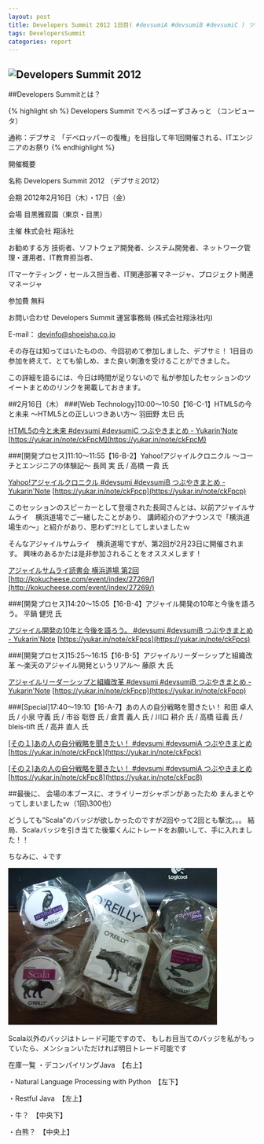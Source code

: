 ```yaml
---
layout: post
title: Developers Summit 2012 1日目( #devsumiA #devsumiB #devsumiC ) ツイートまとめ。
tags: DevelopersSummit
categories: report
---
```

![Developers Summit 2012](http://capture.heartrails.com/300x200/cool?http://seshop.com/se/timetable/21)
-----------------

##Developers Summitとは？

{% highlight sh %}
Developers Summit でべろっぱーずさみっと （コンピュータ）

通称：デブサミ
「デベロッパーの復権」を目指して年1回開催される、ITエンジニアのお祭り
{% endhighlight %}

開催概要

名称	Developers Summit 2012 （デブサミ2012）

会期	2012年2月16日（木）・17日（金）

会場	目黒雅叙園（東京・目黒）

主催	株式会社 翔泳社

お勧めする方	技術者、ソフトウェア開発者、システム開発者、ネットワーク管理・運用者、IT教育担当者、

ITマーケティング・セールス担当者、IT関連部署マネージャ、プロジェクト関連マネージャ

参加費	無料

お問い合わせ	Developers Summit 運営事務局 (株式会社翔泳社内)

E-mail： devinfo@shoeisha.co.jp

その存在は知ってはいたものの、今回初めて参加しました、デブサミ！
1日目の参加を終えて、とても愉しめ、また良い刺激を受けることができました。


この詳細を語るには、今日は時間が足りないので
私が参加したセッションのツイートまとめのリンクを掲載しておきます。


##2月16日（木）
###[Web Technology]10:00～10:50【16-C-1】HTML5の今と未来 ～HTML5との正しいつきあい方～ 羽田野 太巳 氏

[HTML5の今と未来 #devsumi #devsumiC つぶやきまとめ  - Yukarin'Note](https://yukar.in/note/ckFpcM)
[https://yukar.in/note/ckFpcM](https://yukar.in/note/ckFpcM)


###[開発プロセス]11:10～11:55【16-B-2】Yahoo!アジャイルクロニクル ～コーチとエンジニアの体験記～ 長岡 実 氏 / 高橋 一貴 氏

[Yahoo!アジャイルクロニクル #devsumi #devsumiB つぶやきまとめ  - Yukarin'Note](https://yukar.in/note/ckFpcp)
[https://yukar.in/note/ckFpcp](https://yukar.in/note/ckFpcp)


このセッションのスピーカーとして登壇された長岡さんとは、以前アジャイルサムライ　横浜道場でご一緒したことがあり、
講師紹介のアナウンスで「横浜道場生の～」と紹介があり、思わずﾆﾔﾘとしてしまいましたｗ

そんなアジャイルサムライ　横浜道場ですが、第2回が2月23日に開催されます。
興味のあるかたは是非参加されることをオススメします！

[アジャイルサムライ読書会 横浜道場 第2回](http://kokucheese.com/event/index/27269/)
[http://kokucheese.com/event/index/27269/](http://kokucheese.com/event/index/27269/)


###[開発プロセス]14:20～15:05【16-B-4】アジャイル開発の10年と今後を語ろう。 平鍋 健児 氏

[アジャイル開発の10年と今後を語ろう。 #devsumi #devsumiB つぶやきまとめ  - Yukarin'Note](https://yukar.in/note/ckFpcs)
[https://yukar.in/note/ckFpcs](https://yukar.in/note/ckFpcs)


###[開発プロセス]15:25～16:15【16-B-5】アジャイルリーダーシップと組織改革 ～楽天のアジャイル開発というリアル～ 藤原 大 氏

[アジャイルリーダーシップと組織改革 #devsumi #devsumiB つぶやきまとめ  - Yukarin'Note](https://yukar.in/note/ckFpcp)
[https://yukar.in/note/ckFpcp](https://yukar.in/note/ckFpcp)


###[Special]17:40～19:10【16-A-7】あの人の自分戦略を聞きたい！ 和田 卓人 氏 / 小泉 守義 氏 / 市谷 聡啓 氏 / 倉貫 義人 氏 / 川口 耕介 氏 / 高橋 征義 氏 / bleis-tift 氏 / 高井 直人 氏

[ [その１]あの人の自分戦略を聞きたい！ #devsumi #devsumiA つぶやきまとめ](https://yukar.in/note/ckFpck)
[https://yukar.in/note/ckFpck](https://yukar.in/note/ckFpck)


[ [その２]あの人の自分戦略を聞きたい！ #devsumi #devsumiA つぶやきまとめ](https://yukar.in/note/ckFpc8)
[https://yukar.in/note/ckFpc8](https://yukar.in/note/ckFpc8)


##最後に、
会場の本ブースに、オライリーガシャポンがあったため
まんまとやってしまいましたｗ（1回\300也）

どうしても”Scala”のバッジが欲しかったのですが2回やって2回とも撃沈。。。
結局、Scalaバッジを引き当てた後輩くんにトレードをお願いして、手に入れました！！

ちなみに、↓です

<img src="/img/badge.jpg">

Scala以外のバッジはトレード可能ですので、
もしお目当てのバッジを私がもっていたら、メンションいただければ明日トレード可能です

在庫一覧
・デコンパイリングJava　【右上】

・Natural Language Processing with Python　【左下】

・Restful Java　【左上】

・牛？　【中央下】

・白熊？　【中央上】